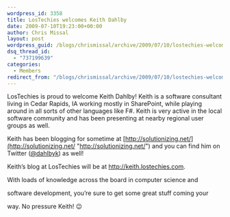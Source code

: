 ```yaml
---
wordpress_id: 3358
title: LosTechies welcomes Keith Dahlby
date: 2009-07-10T19:23:00+00:00
author: Chris Missal
layout: post
wordpress_guid: /blogs/chrismissal/archive/2009/07/10/lostechies-welcomes-keith-dahlby.aspx
dsq_thread_id:
  - "737199639"
categories:
  - Members
redirect_from: "/blogs/chrismissal/archive/2009/07/10/lostechies-welcomes-keith-dahlby.aspx/"
---
```

LosTechies is proud to welcome Keith Dahlby! Keith is a software consultant living in Cedar Rapids, IA working mostly in SharePoint, while playing around in all sorts of other languages like F#. Keith is very active in the local software community and has been presenting at nearby regional user groups as well. 

Keith has been blogging for sometime at [http://solutionizing.net/](http://solutionizing.net/ "http://solutionizing.net/") and you can find him on Twitter ([@dahlbyk](http://twitter.com/dahlbyk "http://twitter.com/dahlbyk")) as well!

Keith&#8217;s blog at LosTechies will be at <a href="/" target="_blank">http://keith.lostechies.com</a>.
  
With loads of knowledge across the board in computer science and
  
software development, you&#8217;re sure to get some great stuff coming your
  
way. No pressure Keith! 😉